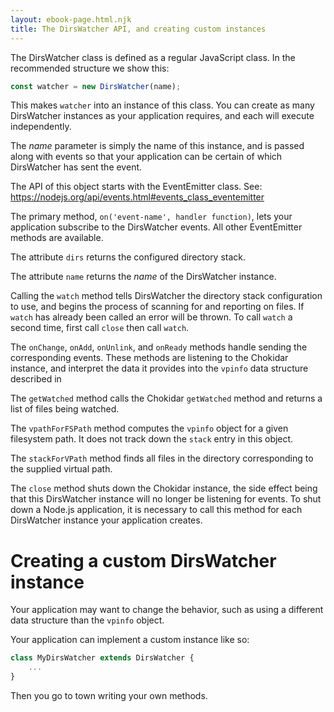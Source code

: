 ```yaml
---
layout: ebook-page.html.njk
title: The DirsWatcher API, and creating custom instances
---
```


The DirsWatcher class is defined as a regular JavaScript class.  In the recommended structure we show this:

```js
const watcher = new DirsWatcher(name);
```

This makes `watcher` into an instance of this class.  You can create as many DirsWatcher instances as your application requires, and each will execute independently.

The _name_ parameter is simply the name of this instance, and is passed along with events so that your application can be certain of which DirsWatcher has sent the event.

The API of this object starts with the EventEmitter class.  See: https://nodejs.org/api/events.html#events_class_eventemitter

The primary method, `on('event-name', handler function)`, lets your application subscribe to the DirsWatcher events.  All other EventEmitter methods are available.

The attribute `dirs` returns the configured directory stack.

The attribute `name` returns the _name_ of the DirsWatcher instance.

Calling the `watch` method tells DirsWatcher the directory stack configuration to use, and begins the process of scanning for and reporting on files.  If `watch` has already been called an error will be thrown.  To call `watch` a second time, first call `close` then call `watch`.

The `onChange`, `onAdd`, `onUnlink`, and `onReady` methods handle sending the corresponding events.  These methods are listening to the Chokidar instance, and interpret the data it provides into the `vpinfo` data structure described in [](events.html)

The `getWatched` method calls the Chokidar `getWatched` method and returns a list of files being watched.

The `vpathForFSPath` method computes the `vpinfo` object for a given filesystem path.  It does not track down the `stack` entry in this object.

The `stackForVPath` method finds all files in the directory corresponding to the supplied virtual path.

The `close` method shuts down the Chokidar instance, the side effect being that this DirsWatcher instance will no longer be listening for events.  To shut down a Node.js application, it is necessary to call this method for each DirsWatcher instance your application creates.

# Creating a custom DirsWatcher instance

Your application may want to change the behavior, such as using a different data structure than the `vpinfo` object.

Your application can implement a custom instance like so:

```js
class MyDirsWatcher extends DirsWatcher {
    ...
}
```

Then you go to town writing your own methods.


